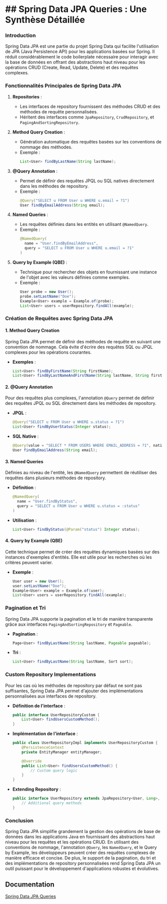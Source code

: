 # ## Spring Data JPA Queries : Une Synthèse Détaillée

### Introduction

Spring Data JPA est une partie du projet Spring Data qui facilite l'utilisation de JPA (Java Persistence API) pour les applications basées sur Spring. Il réduit considérablement le code boilerplate nécessaire pour interagir avec la base de données en offrant des abstractions haut niveau pour les opérations CRUD (Create, Read, Update, Delete) et des requêtes complexes.

### Fonctionnalités Principales de Spring Data JPA

1. **Repositories** :
    - Les interfaces de repository fournissent des méthodes CRUD et des méthodes de requête personnalisées.
    - Héritent des interfaces comme `JpaRepository`, `CrudRepository`, et `PagingAndSortingRepository`.

2. **Method Query Creation** :
    - Génération automatique des requêtes basées sur les conventions de nommage des méthodes.
    - Exemple :
      ```java
      List<User> findByLastName(String lastName);
      ```

3. **@Query Annotation** :
    - Permet de définir des requêtes JPQL ou SQL natives directement dans les méthodes de repository.
    - Exemple :
      ```java
      @Query("SELECT u FROM User u WHERE u.email = ?1")
      User findByEmailAddress(String email);
      ```

4. **Named Queries** :
    - Les requêtes définies dans les entités en utilisant `@NamedQuery`.
    - Exemple :
      ```java
      @NamedQuery(
        name = "User.findByEmailAddress",
        query = "SELECT u FROM User u WHERE u.email = ?1"
      )
      ```

5. **Query by Example (QBE)** :
    - Technique pour rechercher des objets en fournissant une instance de l'objet avec les valeurs définies comme exemples.
    - Exemple :
      ```java
      User probe = new User();
      probe.setLastName("Doe");
      Example<User> example = Example.of(probe);
      List<User> users = userRepository.findAll(example);
      ```

### Création de Requêtes avec Spring Data JPA

#### 1. Method Query Creation
Spring Data JPA permet de définir des méthodes de requête en suivant une convention de nommage. Cela évite d'écrire des requêtes SQL ou JPQL complexes pour les opérations courantes.

- **Exemples** :
  ```java
  List<User> findByFirstName(String firstName);
  List<User> findByLastNameAndFirstName(String lastName, String firstName);
  ```

#### 2. @Query Annotation
Pour des requêtes plus complexes, l'annotation `@Query` permet de définir des requêtes JPQL ou SQL directement dans les méthodes de repository.

- **JPQL** :
  ```java
  @Query("SELECT u FROM User u WHERE u.status = ?1")
  List<User> findByUserStatus(Integer status);
  ```

- **SQL Native** :
  ```java
  @Query(value = "SELECT * FROM USERS WHERE EMAIL_ADDRESS = ?1", nativeQuery = true)
  User findByEmailAddress(String email);
  ```

#### 3. Named Queries
Définies au niveau de l'entité, les `@NamedQuery` permettent de réutiliser des requêtes dans plusieurs méthodes de repository.

- **Définition** :
  ```java
  @NamedQuery(
    name = "User.findByStatus",
    query = "SELECT u FROM User u WHERE u.status = :status"
  )
  ```

- **Utilisation** :
  ```java
  List<User> findByStatus(@Param("status") Integer status);
  ```

#### 4. Query by Example (QBE)
Cette technique permet de créer des requêtes dynamiques basées sur des instances d'exemples d'entités. Elle est utile pour les recherches où les critères peuvent varier.

- **Exemple** :
  ```java
  User user = new User();
  user.setLastName("Doe");
  Example<User> example = Example.of(user);
  List<User> users = userRepository.findAll(example);
  ```

### Pagination et Tri

Spring Data JPA supporte la pagination et le tri de manière transparente grâce aux interfaces `PagingAndSortingRepository` et `Pageable`.

- **Pagination** :
  ```java
  Page<User> findByLastName(String lastName, Pageable pageable);
  ```

- **Tri** :
  ```java
  List<User> findByLastName(String lastName, Sort sort);
  ```

### Custom Repository Implementations

Pour les cas où les méthodes de repository par défaut ne sont pas suffisantes, Spring Data JPA permet d'ajouter des implémentations personnalisées aux interfaces de repository.

- **Définition de l'interface** :
  ```java
  public interface UserRepositoryCustom {
      List<User> findUsersCustomMethod();
  }
  ```

- **Implémentation de l'interface** :
  ```java
  public class UserRepositoryImpl implements UserRepositoryCustom {
      @PersistenceContext
      private EntityManager entityManager;

      @Override
      public List<User> findUsersCustomMethod() {
          // Custom query logic
      }
  }
  ```

- **Extending Repository** :
  ```java
  public interface UserRepository extends JpaRepository<User, Long>, UserRepositoryCustom {
      // Additional query methods
  }
  ```

### Conclusion

Spring Data JPA simplifie grandement la gestion des opérations de base de données dans les applications Java en fournissant des abstractions haut niveau pour les requêtes et les opérations CRUD. En utilisant des conventions de nommage, l'annotation `@Query`, les `NamedQuery`, et le Query by Example, les développeurs peuvent créer des requêtes complexes de manière efficace et concise. De plus, le support de la pagination, du tri et des implémentations de repository personnalisées rend Spring Data JPA un outil puissant pour le développement d'applications robustes et évolutives.

## Documentation
[Spring Data JPA Queries](https://docs.spring.io/spring-data/jpa/reference/repositories/query-methods-details.html)